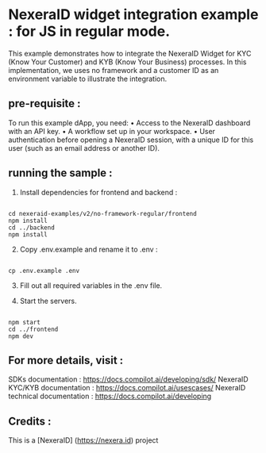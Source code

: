 
NexeraID widget integration example : for JS in regular mode. 
===========================================================

This example demonstrates how to integrate the NexeraID Widget for KYC (Know Your Customer) and KYB (Know Your Business) processes. In this implementation, we uses no framework and a customer ID as an environment variable to illustrate the integration.

## pre-requisite :

To run this example dApp, you need:
	•	Access to the NexeraID dashboard with an API key.
	•	A workflow set up in your workspace.
	•	User authentication before opening a NexeraID session, with a unique ID for this user (such as an email address or another ID).



## running the sample :

1. Install dependencies for frontend and backend :

~~~~

cd nexeraid-examples/v2/no-framework-regular/frontend 
npm install
cd ../backend
npm install

~~~~

2) Copy .env.example and rename it to .env :

~~~~

cp .env.example .env 

~~~~

3) Fill out all required variables in the .env file.

4) Start the servers.

~~~~

npm start
cd ../frontend
npm dev

~~~~

## For more details, visit : 

SDKs documentation : https://docs.compilot.ai/developing/sdk/
NexeraID KYC/KYB documentation : https://docs.compilot.ai/usescases/
NexeraID technical documentation :   https://docs.compilot.ai/developing

## Credits :

This is a [NexeraID] (https://nexera.id) project